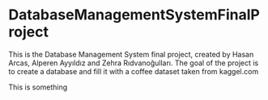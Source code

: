 # DatabaseManagementSystemFinalProject

This is the Database Management System final project, created by Hasan Arcas, Alperen Ayyıldız and Zehra Rıdvanoğulları.
The goal of the project is to create a database and fill it with a coffee dataset taken from kaggel.com

This is something
